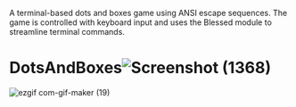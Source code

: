 A terminal-based dots and boxes game using ANSI escape sequences. The game is controlled with keyboard input and uses the Blessed module to streamline terminal commands.

# DotsAndBoxes![Screenshot (1368)](https://user-images.githubusercontent.com/72180759/148471118-ece92c05-4569-4408-a58f-3516286dc2c6.png)

![ezgif com-gif-maker (19)](https://user-images.githubusercontent.com/72180759/148470911-c77e6892-741d-4087-9cbf-74b255e78341.gif)

